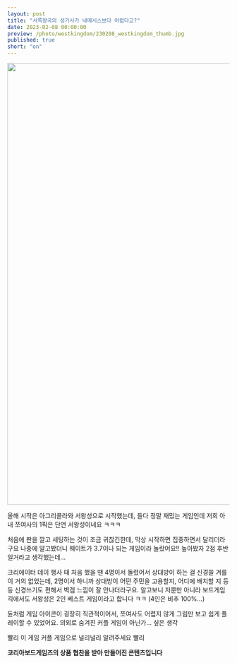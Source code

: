 ```yaml
---
layout: post
title: "서쪽왕국의 성기사가 네메시스보다 어렵다고?"
date: 2023-02-08 00:00:00
preview: /photo/westkingdom/230208_westkingdom_thumb.jpg
published: true
short: "on"
---
```


<img src="/photo/westkingdom/230208_westkingdom2.jpg" width="1000">





올해 시작은 아그리콜라와 서왕성으로 시작했는데,
들다 정말 재밌는 게임인데 저희 아내 쪼여사의 1픽은 단연 서왕성이네요 ㅋㅋㅋ

처음에 판을 깔고 세팅하는 것이 조금 귀찮긴한데, 막상 시작하면 집중하면서 달리더라구요
나중에 알고봤더니 웨이트가 3.7이나 되는 게임이라 놀랐어요!! 높아봤자 2점 후반일거라고 생각했는데...

크리에이터 데이 행사 때 처음 했을 땐 4명이서 돌렸어서 상대방이 하는 걸 신경쓸 겨를이 거의 없었는데,
2명이서 하니까 상대방이 어떤 주민을 고용할지, 어디에 배치할 지 등등 신경쓰기도 편해서 벽겜 느낌이 잘 안나더라구요.
알고보니 저뿐만 아니라 보드게임긱에서도 서왕성은 2인 베스트 게임이라고 합니다 ㅋㅋ (4인은 비추 100%...)

듄처럼 게임 아이콘이 굉장히 직관적이어서, 쪼여사도 어렵지 않게 그림만 보고 쉽게 플레이할 수 있었어요.
의외로 숨겨진 커플 게임이 아닌가... 싶은 생각

빨리 이 게임 커플 게임으로 널리널리 알려주세요 빨리

**코리아보드게임즈의 상품 협찬을 받아 만들어진 콘텐츠입니다**